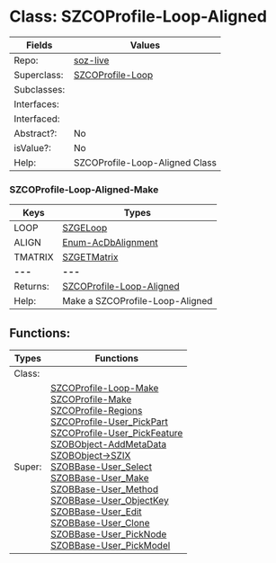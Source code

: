 
# Class:	SZCOProfile-Loop-Aligned

| Fields | Values |
| --------- | --------- |
| Repo: | [soz-live](/repos/soz-live.html) |
| Superclass: | [SZCOProfile-Loop](SZCOProfile-Loop.html) |
| Subclasses: |  |
| Interfaces: |  |
| Interfaced: |  |
| Abstract?: | No |
| isValue?: | No |
| Help: | SZCOProfile-Loop-Aligned Class |

### SZCOProfile-Loop-Aligned-Make

| Keys | Types |
| --------- | --------- |
| LOOP | [SZGELoop](SZGELoop.html) |
| ALIGN | [Enum-AcDbAlignment](Enum-AcDbAlignment.html) |
| TMATRIX | [SZGETMatrix](SZGETMatrix.html) |
| **---** | **---** |
| Returns: | [SZCOProfile-Loop-Aligned](SZCOProfile-Loop-Aligned.html) |
| Help: | Make a SZCOProfile-Loop-Aligned |


## Functions:

| Types | Functions |
| --------- | --------- |
| Class: |  |
| Super: | [SZCOProfile-Loop-Make](SZCOProfile-Loop.html) <br> [SZCOProfile-Make](SZCOProfile.html) <br> [SZCOProfile-Regions](SZCOProfile.html) <br> [SZCOProfile-User_PickPart](SZCOProfile.html) <br> [SZCOProfile-User_PickFeature](SZCOProfile.html) <br> [SZOBObject-AddMetaData](SZOBObject.html) <br> [SZOBObject->SZIX](SZOBObject.html) <br> [SZOBBase-User_Select](SZOBBase.html) <br> [SZOBBase-User_Make](SZOBBase.html) <br> [SZOBBase-User_Method](SZOBBase.html) <br> [SZOBBase-User_ObjectKey](SZOBBase.html) <br> [SZOBBase-User_Edit](SZOBBase.html) <br> [SZOBBase-User_Clone](SZOBBase.html) <br> [SZOBBase-User_PickNode](SZOBBase.html) <br> [SZOBBase-User_PickModel](SZOBBase.html) |


